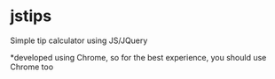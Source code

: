 jstips
======

Simple tip calculator using JS/JQuery

*developed using Chrome, so for the best experience, you should use Chrome too
